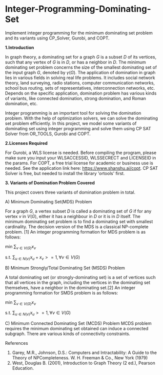 # Integer-Programming-Dominating-Set
Implement integer programming for the minimum dominating set problem and its variants using CP_Solver, Gurobi, and COPT.

$\textbf{1.Introduction}$

In graph theory, a dominating set for a graph $G$ is a subset $D$ of its vertices, such that any vertex of $G$ is in $D$, or has a neighbor in $D$. The minimum dominating set problem concerns the size of the smallest dominating set of the input graph $G$, denoted by $\gamma(G)$. The application of domination in graph lies in various fields in solving real life problems. It includes social network theory, land surveying, radio stations, computer communication networks, school bus routing, sets of representatives, interconnection networks, etc. Depends on the specific application, domination problem has various kinds of variants, like connected domination, strong domination, and Roman domination, etc.

Integer programming is an important tool for solving the domination problem. With the help of optimization solvers, we can solve the dominating set problem efficiently. In this project, we model some variants of dominating set using integer programming and solve them using CP SAT Solver from OR\_TOOLS, Gurobi and COPT.

$\textbf{2.Licenses Required}$

For Gurobi, a WLS license is needed. Before compiling the program, please make sure you input your WLSACCESSID, WLSSECRECT and LICENSEID in the params. For COPT, a free trial license for academic or business use is needed. See the application link here: https://www.shanshu.ai/copt. CP SAT Solver is free, but needed to install the library 'ortools' first.

$\textbf{3. Variants of Domination Problem Covered}$
   
This project covers three variants of domination problem in total.

A) Minimum Dominating Set(MDS) Problem

For a graph $G$, a vertex subset $D$ is called a dominating set of $G$ if for any vertex $v$ in $V(G)$, either it has a neighbour in $D$ or it is in $D$ itself. The minimum dominating set problem is to find a dominating set with smallest cardinality. The decision version of the MDS is a classical NP-complete problem. [1] An integer programming formation for MDS problem is as follows: 

min $\sum_{v \in V(G)} x_v$

s.t. $\sum_{u \in N(v)} x_u + x_v >=1, \forall v \in V(G)$

B) Minimum Strongly/Total Dominating Set (MSDS) Problem

A total dominating set (or strongly-dominating set) is a set of vertices such that all vertices in the graph, including the vertices in the dominating set themselves, have a neighbor in the dominating set.[2] An integer programming formation for SMDS problem is as follows:

min $\sum_{v \in V(G)} x_v$

s.t. $\sum_{u \in N(v)} x_u >=1, \forall v \in V(G)$

C) Minimum Connected Dominating Set (MCDS) Problem
MCDS problem requires the minimum dominating set obtained can induce a connected subgraph. There are various kinds of connectivity constraints.


References
1. Garey, M.R., Johnson, D.S.: Computers and Intractability: A Guide to the Theory of NPCompleteness. W. H. Freeman & Co., New York (1979)
2. West, Douglas B. (2001), Introduction to Graph Theory (2 ed.), Pearson Education.
